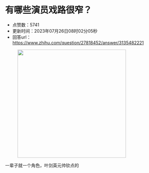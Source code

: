 # 有哪些演员戏路很窄？
- 点赞数：5741
- 更新时间：2023年07月26日08时02分05秒
- 回答url：https://www.zhihu.com/question/27818452/answer/3135482221
<body>
 <p></p>
 <figure data-size="normal">
  <img src="https://picx.zhimg.com/50/v2-5d577492e5761da604564fe4f4366a68_720w.jpg?source=1940ef5c" data-rawwidth="350" data-rawheight="264" data-size="normal" data-original-token="v2-4ac97e28031dd8a827276ebd007aab09" data-default-watermark-src="https://pica.zhimg.com/50/v2-d8ae80bf27fdb86a99d3313709a7f926_720w.jpg?source=1940ef5c" class="content_image" width="350">
 </figure>
 <p data-pid="pwAZjx4-">一辈子就一个角色，叶剑英元帅钦点的</p>
</body>